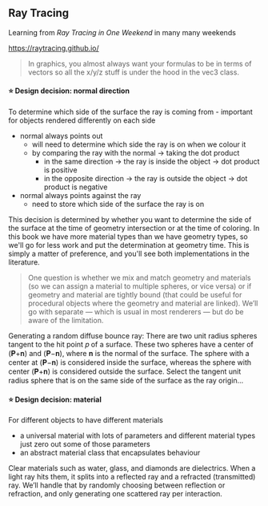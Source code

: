 ## Ray Tracing

Learning from *Ray Tracing in One Weekend* in many many weekends

https://raytracing.github.io/

> In graphics, you almost always want your formulas to be in terms of vectors so all the x/y/z stuff is under the hood in the vec3 class.


#### ⭐️ Design decision: normal direction
To determine which side of the surface the ray is coming from - important for objects rendered differently on each side
* normal always points out
  - will need to determine which side the ray is on when we colour it
  - by comparing the ray with the normal -> taking the dot product
    - in the same direction -> the ray is inside the object -> dot product is positive
    - in the opposite direction -> the ray is outside the object -> dot product is negative
* normal always points against the ray
  - need to store which side of the surface the ray is on
  
This decision is determined by whether you want to determine the side of the surface at the time of geometry intersection or at the time of coloring. In this book we have more material types than we have geometry types, so we'll go for less work and put the determination at geometry time. This is simply a matter of preference, and you'll see both implementations in the literature.

> One question is whether we mix and match geometry and materials (so we can assign a material to multiple spheres, or vice versa) or if geometry and material are tightly bound (that could be useful for procedural objects where the geometry and material are linked). We’ll go with separate — which is usual in most renderers — but do be aware of the limitation.

Generating a random diffuse bounce ray:
There are two unit radius spheres tangent to the hit point 𝑝 of a surface. These two spheres have a center of (𝐏+𝐧) and (𝐏−𝐧), where 𝐧 is the normal of the surface. The sphere with a center at (𝐏−𝐧) is considered inside the surface, whereas the sphere with center (𝐏+𝐧) is considered outside the surface. Select the tangent unit radius sphere that is on the same side of the surface as the ray origin...


#### ⭐️ Design decision: material 
For different objects to have different materials
* a universal material with lots of parameters and different material types just zero out some of those parameters
* an abstract material class that encapsulates behaviour

Clear materials such as water, glass, and diamonds are dielectrics. When a light ray hits them, it splits into a reflected ray and a refracted (transmitted) ray. We’ll handle that by randomly choosing between reflection or refraction, and only generating one scattered ray per interaction.
